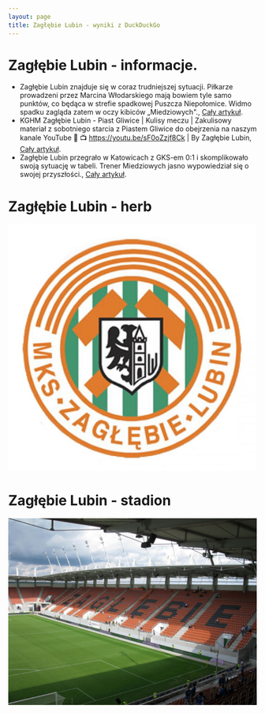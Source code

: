 ```yaml
---
layout: page
title: Zagłębie Lubin - wyniki z DuckDuckGo
---
```

# Zagłębie Lubin - informacje.
  * Zagłębie Lubin znajduje się w coraz trudniejszej sytuacji. Piłkarze prowadzeni przez Marcina Włodarskiego mają bowiem tyle samo punktów, co będąca w strefie spadkowej Puszcza Niepołomice. Widmo spadku zagląda zatem w oczy kibiców „Miedziowych"., [Cały artykuł](https://transfery.info/aktualnosci/zaglebie-lubin-zmienia-trenera/237749).
  * KGHM Zagłębie Lubin - Piast Gliwice | Kulisy meczu | Zakulisowy materiał z sobotniego starcia z Piastem Gliwice do obejrzenia na naszym kanale YouTube 🎥 📺 https://youtu.be/sF0oZzjf8Ck | By Zagłębie Lubin, [Cały artykuł](https://www.facebook.com/KGHMZaglebieLubin/).
  * Zagłębie Lubin przegrało w Katowicach z GKS-em 0:1 i skomplikowało swoją sytuację w tabeli. Trener Miedziowych jasno wypowiedział się o swojej przyszłości., [Cały artykuł](https://sportowefakty.wp.pl/pilka-nozna/1176652/trener-kghm-zaglebia-lubin-o-swojej-przyszlosci).


# Zagłębie Lubin - herb
  ![herb](zaglebie_lubin_herb.jpg)

# Zagłębie Lubin - stadion
  ![stadion](zaglebie_lubin_stadion.jpg)